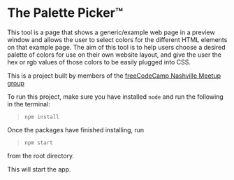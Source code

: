 ﻿# The Palette Picker™
 
This tool is a page that shows a generic/example web page in a preview window and allows the user to select colors for the different HTML elements on that example page. The aim of this tool is to help users choose a desired palette of colors for use on their own website layout, and give the user the hex or rgb values of those colors to be easily plugged into CSS.
 
This is a project built by members of the [freeCodeCamp Nashville Meetup group](https://www.meetup.com/freeCodeCamp-Nashville/)

To run this project, make sure you have installed `node` and run the following in the terminal:

> `npm install`

Once the packages have finished installing, run 

> `npm start`

from the root directory.

This will start the app. 
